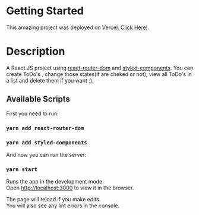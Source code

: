 # Getting Started 

This amazing project was deployed on Vercel: [Click Here!](https://todolist-coral.vercel.app/).

# Description

A React.JS project using [react-router-dom](https://www.npmjs.com/package/react-router-dom) and [styled-components](https://styled-components.com/docs).
You can create ToDo's , change those states(if are cheked or not), view all ToDo's in a list and delete them if you want :).



## Available Scripts

First you need to run:
### `yarn add react-router-dom`
### `yarn add styled-components`

And now you can run the server:
### `yarn start`

Runs the app in the development mode.\
Open [http://localhost:3000](http://localhost:3000) to view it in the browser.

The page will reload if you make edits.\
You will also see any lint errors in the console.

